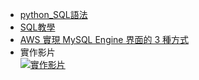 * [python_SQL語法](https://www.w3schools.com/python/python_mysql_getstarted.asp)
* [SQL教學](http://tw.gitbook.net/sql/index.html)
* [AWS 實現 MySQL Engine 界面的 3 種方式 ](https://docs.aws.amazon.com/zh_tw/AmazonRDS/latest/UserGuide/USER_ConnectToInstance.html)
* 實作影片    
[![實作影片](http://img.youtube.com/vi/2iVOSPBICsA/0.jpg)](https://www.youtube.com/watch?v=2iVOSPBICsA)

